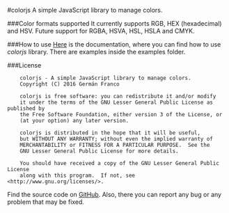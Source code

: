 #colorjs
A simple JavaScript library to manage colors. 

###Color formats supported
It currently supports RGB, HEX (hexadecimal) and HSV.
Future support for RGBA, HSVA, HSL, HSLA and CMYK.

###How to use
[Here](http://htmlpreview.github.io/?https://github.com/germanfr/colorjs/blob/master/doc/index.html) is the documentation, where you can find how to use *colorjs* library. There are examples inside the examples folder.

###License
```
    colorjs - A simple JavaScript library to manage colors.
    Copyright (C) 2016 Germán Franco

    colorjs is free software: you can redistribute it and/or modify
    it under the terms of the GNU Lesser General Public License as published by
    the Free Software Foundation, either version 3 of the License, or
    (at your option) any later version.

    colorjs is distributed in the hope that it will be useful,
    but WITHOUT ANY WARRANTY; without even the implied warranty of
    MERCHANTABILITY or FITNESS FOR A PARTICULAR PURPOSE.  See the
    GNU Lesser General Public License for more details.

    You should have received a copy of the GNU Lesser General Public License
    along with this program.  If not, see <http://www.gnu.org/licenses/>.
```
Find the source code on [GitHub](https://github.com/germanfr/colorjs). Also, there you can report any bug or any problem that may be fixed.
